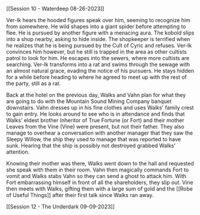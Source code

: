[[Session 10 - Waterdeep 08-26-2023]]

Ver-Ik hears the hooded figures speak over him, seeming to recognize him from somewhere. He wild shapes into a giant spider before attempting to flee. He is pursued by another figure with a menacing aura. The kobold slips into a shop nearby, asking to hide inside. The shopkeeper is terrified when he realizes that he is being pursued by the Cult of Cyric and refuses. Ver-Ik convinces him however, but he still is trapped in the area as other cultists patrol to look for him. He escapes into the sewers, where more cultists are searching. Ver-Ik transforms into a rat and swims through the sewage with an almost natural grace, evading the notice of his pursuers. He stays hidden for a while before heading to where he agreed to meet up with the rest of the party, still as a rat.

Back at the hotel on the previous day, Walks and Vahn plan for what they are going to do with the Mountain Sound Mining Company banquet downstairs. Vahn dresses up in his fine clothes and uses Walks' family crest to gain entry. He looks around to see who is in attendance and finds that Walks' eldest brother Inheritor of True Fortune (or Fort) and their mother Leaves from the Vine (Vine) were present, but not their father. They also manage to overhear a conversation with another manager that they saw the Sleepy Willow, the ship they used to manage that was reported to have sunk. Hearing that the ship is possibly not destroyed grabbed Walks' attention. 

Knowing their mother was there, Walks went down to the hall and requested she speak with them in their room. Vahn then magically commands Fort to vomit and Walks stabs Vahn so they can send a ghost to attack him. With Fort embarrassing himself in front of all the shareholders, they slip out. Vine then meets with Walks, gifting them with a large sum of gold and the [[Robe of Useful Things]] after their first talk since Walks ran away.

[[Session 12 - The Underdark 09-09-2023]]
